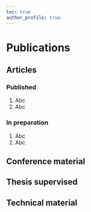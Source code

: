 ```yaml
---
toc: true
author_profile: true
---
```


# Publications

## Articles
### Published
1. Abc
2. Abc

### In preparation
1. Abc
2. Abc

## Conference material

## Thesis supervised

## Technical material
